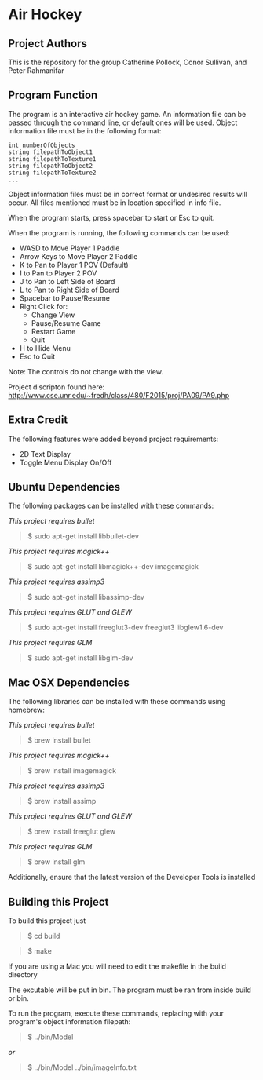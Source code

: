 Air Hockey
==========

Project Authors
---------------
This is the repository for the group Catherine Pollock, Conor Sullivan, and Peter Rahmanifar

Program Function
----------------
The program is an interactive air hockey game. An information file can be passed through the command line, or default ones will be used. Object information file must be in the following format:

```
int numberOfObjects
string filepathToObject1
string filepathToTexture1
string filepathToObject2
string filepathToTexture2
...
```

Object information files must be in correct format or undesired results will occur. All files mentioned must be in location specified in info file. 

When the program starts, press spacebar to start or Esc to quit.

When the program is running, the following commands can be used:

- WASD to Move Player 1 Paddle
- Arrow Keys to Move Player 2 Paddle
- K to Pan to Player 1 POV (Default)
- I to Pan to Player 2 POV
- J to Pan to Left Side of Board
- L to Pan to Right Side of Board
- Spacebar to Pause/Resume
- Right Click for:
  - Change View 
  - Pause/Resume Game
  - Restart Game
  - Quit     
- H to Hide Menu
- Esc to Quit

Note: The controls do not change with the view.

Project discripton found here: http://www.cse.unr.edu/~fredh/class/480/F2015/proj/PA09/PA9.php

Extra Credit
------------
The following features were added beyond project requirements:

- 2D Text Display
- Toggle Menu Display On/Off

Ubuntu Dependencies
-------------------
The following packages can be installed with these commands:

*This project requires bullet* 

>$ sudo apt-get install libbullet-dev

*This project requires magick++* 

>$ sudo apt-get install libmagick++-dev imagemagick

*This project requires assimp3* 

>$ sudo apt-get install libassimp-dev

*This project requires GLUT and GLEW* 

>$ sudo apt-get install freeglut3-dev freeglut3 libglew1.6-dev

*This project requires GLM*

>$ sudo apt-get install libglm-dev

Mac OSX Dependencies
--------------------

The following libraries can be installed with these commands using homebrew:

*This project requires bullet*

>$ brew install bullet

*This project requires magick++*

>$ brew install imagemagick

*This project requires assimp3* 

>$ brew install assimp

*This project requires GLUT and GLEW* 

>$ brew install freeglut glew

*This project requires GLM*

>$ brew install glm

Additionally, ensure that the latest version of the Developer Tools is installed

Building this Project
---------------------

To build this project just 

>$ cd build

>$ make

If you are using a Mac you will need to edit the makefile in the build directory

The excutable will be put in bin. The program must be ran from inside build or bin.

To run the program, execute these commands, replacing with your program's object information filepath:

>$ ../bin/Model

*or*

>$ ../bin/Model ../bin/imageInfo.txt 
